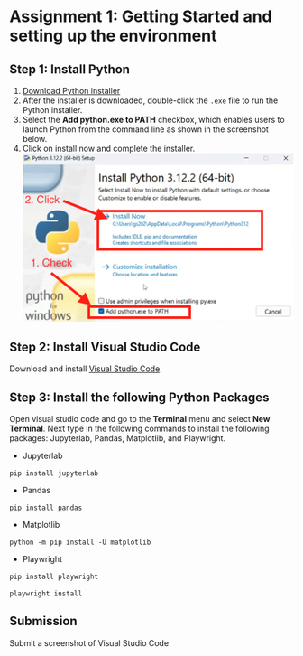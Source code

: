 # Assignment 1: Getting Started and setting up the environment

## Step 1: Install Python
1. [Download Python installer](https://www.python.org/downloads/)
2. After the installer is downloaded, double-click the `.exe` file to run the Python installer.
3. Select the **Add python.exe to PATH** checkbox, which enables users to launch Python from the command line as shown in the screenshot below.
4. Click on install now and complete the installer.
![](./images/python-installer-windows.png)

## Step 2: Install Visual Studio Code

Download and install [Visual Studio Code](https://code.visualstudio.com/)


## Step 3: Install the following Python Packages
Open visual studio code and go to the **Terminal** menu and select **New Terminal**. Next type in the following commands to install the following packages: Jupyterlab, Pandas, Matplotlib, and Playwright. 

- Jupyterlab

```shell
pip install jupyterlab
```

- Pandas

```shell
pip install pandas
```
- Matplotlib

```shell
python -m pip install -U matplotlib
```

- Playwright

```shell
pip install playwright
```
```shell
playwright install
```

## Submission
Submit a screenshot of Visual Studio Code


